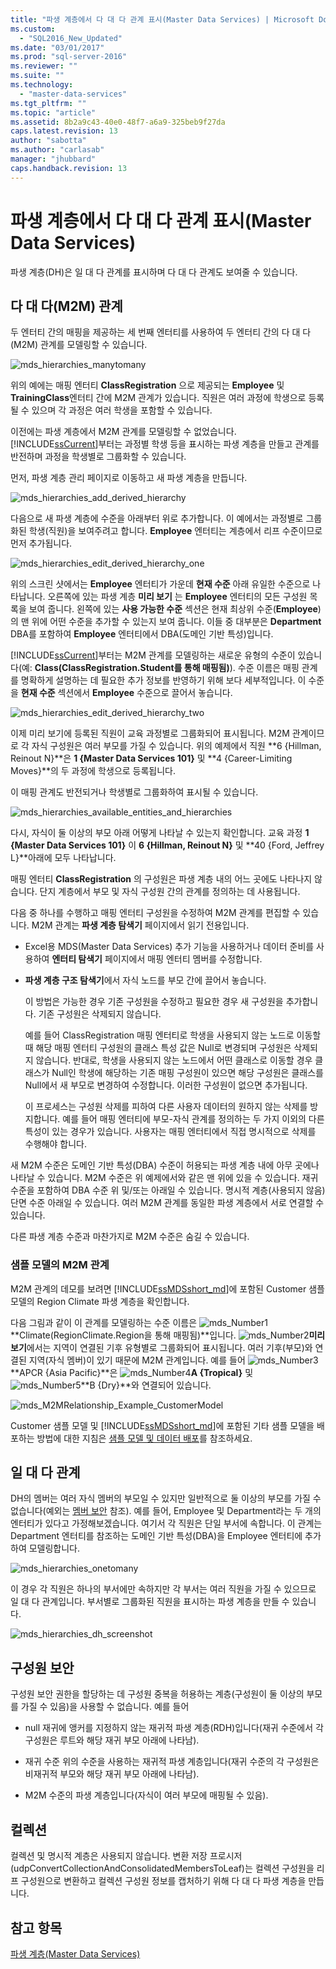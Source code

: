 ```yaml
---
title: "파생 계층에서 다 대 다 관계 표시(Master Data Services) | Microsoft Docs"
ms.custom: 
  - "SQL2016_New_Updated"
ms.date: "03/01/2017"
ms.prod: "sql-server-2016"
ms.reviewer: ""
ms.suite: ""
ms.technology: 
  - "master-data-services"
ms.tgt_pltfrm: ""
ms.topic: "article"
ms.assetid: 8b2a9c43-40e0-48f7-a6a9-325beb9f27da
caps.latest.revision: 13
author: "sabotta"
ms.author: "carlasab"
manager: "jhubbard"
caps.handback.revision: 13
---
```

# 파생 계층에서 다 대 다 관계 표시(Master Data Services)
  파생 계층(DH)은 일 대 다 관계를 표시하며 다 대 다 관계도 보여줄 수 있습니다.  
  
## 다 대 다(M2M) 관계  
 두 엔터티 간의 매핑을 제공하는 세 번째 엔터티를 사용하여 두 엔터티 간의 다 대 다(M2M) 관계를 모델링할 수 있습니다.  
  
 ![mds_hierarchies_manytomany](../master-data-services/media/mds-hierarchies-manytomany.png "mds_hierarchies_manytomany")  
  
 위의 예에는 매핑 엔터티 **ClassRegistration** 으로 제공되는 **Employee** 및 **TrainingClass**엔터티 간에 M2M 관계가 있습니다. 직원은 여러 과정에 학생으로 등록될 수 있으며 각 과정은 여러 학생을 포함할 수 있습니다.  
  
 이전에는 파생 계층에서 M2M 관계를 모델링할 수 없었습니다. [!INCLUDE[ssCurrent](../includes/sscurrent-md.md)]부터는 과정별 학생 등을 표시하는 파생 계층을 만들고 관계를 반전하며 과정을 학생별로 그룹화할 수 있습니다.  
  
 먼저, 파생 계층 관리 페이지로 이동하고 새 파생 계층을 만듭니다.  
  
 ![mds_hierarchies_add_derived_hierarchy](../master-data-services/media/mds-hierarchies-add-derived-hierarchy.png "mds_hierarchies_add_derived_hierarchy")  
  
 다음으로 새 파생 계층에 수준을 아래부터 위로 추가합니다. 이 예에서는 과정별로 그룹화된 학생(직원)을 보여주려고 합니다. **Employee** 엔터티는 계층에서 리프 수준이므로 먼저 추가됩니다.  
  
 ![mds_hierarchies_edit_derived_hierarchy_one](../master-data-services/media/mds-hierarchies-edit-derived-hierarchy-one.PNG "mds_hierarchies_edit_derived_hierarchy_one")  
  
 위의 스크린 샷에서는 **Employee** 엔터티가 가운데 **현재 수준** 아래 유일한 수준으로 나타납니다. 오른쪽에 있는 파생 계층 **미리 보기** 는 **Employee** 엔터티의 모든 구성원 목록을 보여 줍니다. 왼쪽에 있는 **사용 가능한 수준** 섹션은 현재 최상위 수준(**Employee**)의 맨 위에 어떤 수준을 추가할 수 있는지 보여 줍니다. 이들 중 대부분은 **Department** DBA를 포함하여 **Employee** 엔터티에서 DBA(도메인 기반 특성)입니다.  
  
 [!INCLUDE[ssCurrent](../includes/sscurrent-md.md)]부터는 M2M 관계를 모델링하는 새로운 유형의 수준이 있습니다(예: **Class(ClassRegistration.Student를 통해 매핑됨)**). 수준 이름은 매핑 관계를 명확하게 설명하는 데 필요한 추가 정보를 반영하기 위해 보다 세부적입니다. 이 수준을 **현재 수준** 섹션에서 **Employee** 수준으로 끌어서 놓습니다.  
  
 ![mds_hierarchies_edit_derived_hierarchy_two](../master-data-services/media/mds-hierarchies-edit-derived-hierarchy-two.PNG "mds_hierarchies_edit_derived_hierarchy_two")  
  
 이제 미리 보기에 등록된 직원이 교육 과정별로 그룹화되어 표시됩니다. M2M 관계이므로 각 자식 구성원은 여러 부모를 가질 수 있습니다. 위의 예제에서 직원 **6 {Hillman, Reinout N}**은 **1 {Master Data Services 101}** 및 **4 {Career-Limiting Moves}**의 두 과정에 학생으로 등록됩니다.  
  
 이 매핑 관계도 반전되거나 학생별로 그룹화하여 표시될 수 있습니다.  
  
 ![mds_hierarchies_available_entities_and_hierarchies](../master-data-services/media/mds-hierarchies-available-entities-and-hierarchies.PNG "mds_hierarchies_available_entities_and_hierarchies")  
  
 다시, 자식이 둘 이상의 부모 아래 어떻게 나타날 수 있는지 확인합니다. 교육 과정 **1 {Master Data Services 101}** 이 **6 {Hillman, Reinout N}** 및 **40 {Ford, Jeffrey L}**아래에 모두 나타납니다.  
  
 매핑 엔터티 **ClassRegistration** 의 구성원은 파생 계층 내의 어느 곳에도 나타나지 않습니다. 단지 계층에서 부모 및 자식 구성원 간의 관계를 정의하는 데 사용됩니다.  
  
 다음 중 하나를 수행하고 매핑 엔터티 구성원을 수정하여 M2M 관계를 편집할 수 있습니다. M2M 관계는 **파생 계층 탐색기** 페이지에서 읽기 전용입니다.  
  
-   Excel용 MDS(Master Data Services) 추가 기능을 사용하거나 데이터 준비를 사용하여 **엔터티 탐색기** 페이지에서 매핑 엔터티 멤버를 수정합니다.  
  
-   **파생 계층 구조 탐색기**에서 자식 노드를 부모 간에 끌어서 놓습니다.  
  
     이 방법은 가능한 경우 기존 구성원을 수정하고 필요한 경우 새 구성원을 추가합니다. 기존 구성원은 삭제되지 않습니다.  
  
     예를 들어 ClassRegistration 매핑 엔터티로 학생을 사용되지 않는 노드로 이동할 때 해당 매핑 엔터티 구성원의 클래스 특성 값은 Null로 변경되며 구성원은 삭제되지 않습니다. 반대로, 학생을 사용되지 않는 노드에서 어떤 클래스로 이동할 경우 클래스가 Null인 학생에 해당하는 기존 매핑 구성원이 있으면 해당 구성원은 클래스를 Null에서 새 부모로 변경하여 수정합니다. 이러한 구성원이 없으면 추가됩니다.  
  
     이 프로세스는 구성원 삭제를 피하여 다른 사용자 데이터의 원하지 않는 삭제를 방지합니다. 예를 들어 매핑 엔터티에 부모-자식 관계를 정의하는 두 가지 이외의 다른 특성이 있는 경우가 있습니다. 사용자는 매핑 엔터티에서 직접 명시적으로 삭제를 수행해야 합니다.  
  
 새 M2M 수준은 도메인 기반 특성(DBA) 수준이 허용되는 파생 계층 내에 아무 곳에나 나타날 수 있습니다. M2M 수준은 위 예제에서와 같은 맨 위에 있을 수 있습니다. 재귀 수준을 포함하여 DBA 수준 위 및/또는 아래일 수 있습니다. 명시적 계층(사용되지 않음) 단면 수준 아래일 수 있습니다. 여러 M2M 관계를 동일한 파생 계층에서 서로 연결할 수 있습니다.  
  
 다른 파생 계층 수준과 마찬가지로 M2M 수준은 숨길 수 있습니다.  
   
### <a name="M2MSample"></a> 샘플 모델의 M2M 관계  
M2M 관계의 데모를 보려면 [!INCLUDE[ssMDSshort_md](../includes/ssmdsshort-md.md)]에 포함된 Customer 샘플 모델의 Region Climate 파생 계층을 확인합니다.   
  
다음 그림과 같이 이 관계를 모델링하는 수준 이름은 ![mds_Number1](../master-data-services/media/mds-number1.png)**Climate(RegionClimate.Region을 통해 매핑됨)**입니다. ![mds_Number2](../master-data-services/media/mds-number2.png)**미리 보기**에서는 지역이 연결된 기후 유형별로 그룹화되어 표시됩니다. 여러 기후(부모)와 연결된 지역(자식 멤버)이 있기 때문에 M2M 관계입니다. 예를 들어 ![mds_Number3](../master-data-services/media/mds-number3.png)**APCR {Asia Pacific}**은 ![mds_Number4](../master-data-services/media/mds-number4.png)**A {Tropical}** 및 ![mds_Number5](../master-data-services/media/mds-number5.png)**B {Dry}**와 연결되어 있습니다.  
  
![mds_M2MRelationship_Example_CustomerModel](../master-data-services/media/mds-m2mrelationship-example-customermodel.png)  
  
Customer 샘플 모델 및 [!INCLUDE[ssMDSshort_md](../includes/ssmdsshort-md.md)]에 포함된 기타 샘플 모델을 배포하는 방법에 대한 지침은 [샘플 모델 및 데이터 배포](../sql-server/media/master-data-services.png#deploySample)를 참조하세요.   
  
## 일 대 다 관계  
 DH의 멤버는 여러 자식 멤버의 부모일 수 있지만 일반적으로 둘 이상의 부모를 가질 수 없습니다(예외는 [멤버 보안](#bkmk_member_security) 참조). 예를 들어, Employee 및 Department라는 두 개의 엔터티가 있다고 가정해보겠습니다. 여기서 각 직원은 단일 부서에 속합니다. 이 관계는 Department 엔터티를 참조하는 도메인 기반 특성(DBA)을 Employee 엔터티에 추가하여 모델링합니다.  
  
 ![mds_hierarchies_onetomany](../master-data-services/media/mds-hierarchies-onetomany.png "mds_hierarchies_onetomany")  
  
 이 경우 각 직원은 하나의 부서에만 속하지만 각 부서는 여러 직원을 가질 수 있으므로 일 대 다 관계입니다. 부서별로 그룹화된 직원을 표시하는 파생 계층을 만들 수 있습니다.  
  
 ![mds_hierarchies_dh_screenshot](../master-data-services/media/mds-hierarchies-dh-screenshot.png "mds_hierarchies_dh_screenshot")  
  
##  <a name="bkmk_member_security"></a> 구성원 보안  
 구성원 보안 권한을 할당하는 데 구성원 중복을 허용하는 계층(구성원이 둘 이상의 부모를 가질 수 있음)을 사용할 수 없습니다. 예를 들어  
  
-   null 재귀에 앵커를 지정하지 않는 재귀적 파생 계층(RDH)입니다(재귀 수준에서 각 구성원은 루트와 해당 재귀 부모 아래에 나타남).  
  
-   재귀 수준 위의 수준을 사용하는 재귀적 파생 계층입니다(재귀 수준의 각 구성원은 비재귀적 부모와 해당 재귀 부모 아래에 나타남).  
  
-   M2M 수준의 파생 계층입니다(자식이 여러 부모에 매핑될 수 있음).  
  
## 컬렉션  
 컬렉션 및 명시적 계층은 사용되지 않습니다. 변환 저장 프로시저(udpConvertCollectionAndConsolidatedMembersToLeaf)는 컬렉션 구성원을 리프 구성원으로 변환하고 컬렉션 구성원 정보를 캡처하기 위해 다 대 다 파생 계층을 만듭니다.  
  
## 참고 항목  
 [파생 계층&#40;Master Data Services&#41;](../master-data-services/derived-hierarchies-master-data-services.md)  
  
  